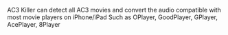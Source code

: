 AC3 Killer can detect all AC3 movies and convert the audio 
compatible with most movie players on iPhone/iPad
Such as OPlayer, GoodPlayer, GPlayer, AcePlayer, 8Player
